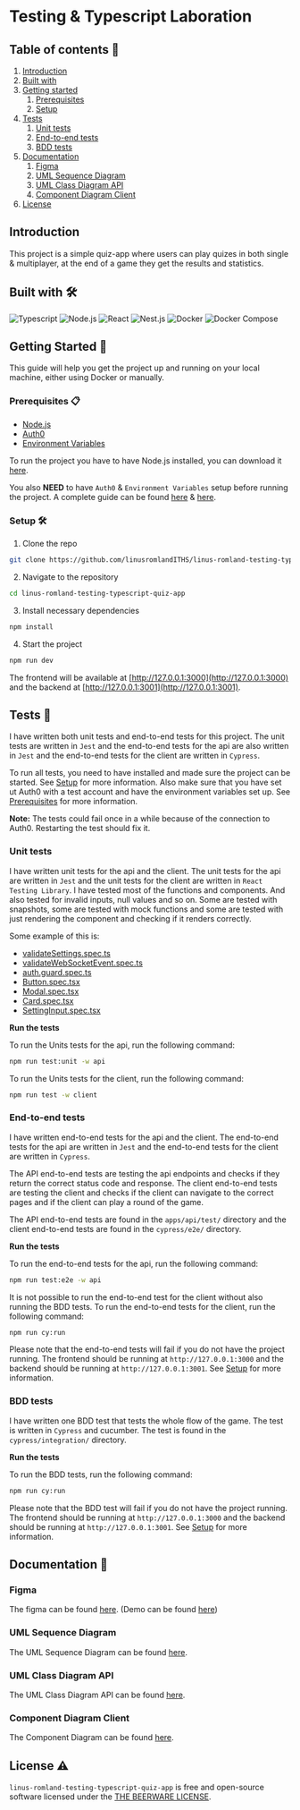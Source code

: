 # Testing & Typescript Laboration

## Table of contents 📖

1. [Introduction](#introduction)
2. [Built with](#built-with-%EF%B8%8F)
3. [Getting started](#getting-started-)
   1. [Prerequisites](#prerequisites-)
   2. [Setup](#setup-%EF%B8%8F)
4. [Tests](#tests-)
   1. [Unit tests](#unit-tests)
   2. [End-to-end tests](#end-to-end-tests)
   3. [BDD tests](#bdd-tests)
5. [Documentation](#documentation-)
   1. [Figma](#figma)
   2. [UML Sequence Diagram](#uml-sequence-diagram)
   3. [UML Class Diagram API](#uml-class-diagram-api)
   4. [Component Diagram Client](#component-diagram-client)
6. [License](#)

## Introduction

This project is a simple quiz-app where users can play quizes in both single & multiplayer, at the end of a game they get the results and statistics.

## Built with 🛠️

![Typescript](https://img.shields.io/badge/-Typescript-000000?style=for-the-badge&logo=typescript)
![Node.js](https://img.shields.io/badge/-Node.js-000000?style=for-the-badge&logo=node.js)
![React](https://img.shields.io/badge/-React-000000?style=for-the-badge&logo=react)
![Nest.js](https://img.shields.io/badge/-Nest.js-000000?style=for-the-badge&logo=nestjs)
![Docker](https://img.shields.io/badge/-Docker-000000?style=for-the-badge&logo=docker)
![Docker Compose](https://img.shields.io/badge/-Docker%20Compose-000000?style=for-the-badge&logo=docker)

## Getting Started 🚀

This guide will help you get the project up and running on your local machine, either using Docker or manually.

### Prerequisites 📋

- [Node.js](https://nodejs.org/en/download/)
- [Auth0](docs/auth0/README.md)
- [Environment Variables](docs/environmentVariables.md)

To run the project you have to have Node.js installed, you can download it [here](https://nodejs.org/en/download/).

You also **NEED** to have `Auth0` & `Environment Variables` setup before running the project. A complete guide can be found [here](docs/auth0/README.md) & [here](docs/environmentVariables.md).

### Setup 🛠️

1. Clone the repo

```sh
git clone https://github.com/linusromlandITHS/linus-romland-testing-typescript-quiz-app.git
```

2. Navigate to the repository

```sh
cd linus-romland-testing-typescript-quiz-app
```

3. Install necessary dependencies

```sh
npm install
```

4. Start the project

```sh
npm run dev
```

The frontend will be available at [http://127.0.0.1:3000](http://127.0.0.1:3000) and the backend at [http://127.0.0.1:3001](http://127.0.0.1:3001).

## Tests 🧪

I have written both unit tests and end-to-end tests for this project. The unit tests are written in `Jest` and the end-to-end tests for the api are also written in `Jest` and the end-to-end tests for the client are written in `Cypress`.

To run all tests, you need to have installed and made sure the project can be started. See [Setup](#setup-%EF%B8%8F) for more information. Also make sure that you have set ut Auth0 with a test account and have the environment variables set up. See [Prerequisites](#prerequisites-) for more information.

**Note:** The tests could fail once in a while because of the connection to Auth0. Restarting the test should fix it.


### Unit tests

I have written unit tests for the api and the client. The unit tests for the api are written in `Jest` and the unit tests for the client are written in `React Testing Library`.
I have tested most of the functions and components. And also tested for invalid inputs, null values and so on. Some are tested with snapshots, some are tested with mock functions and some are tested with just rendering the component and checking if it renders correctly.

Some example of this is:

- [validateSettings.spec.ts](apps/api/src/utils/validateSettings.spec.ts)
- [validateWebSocketEvent.spec.ts](apps/api/src/utils/validateWebSocketEvent.spec.ts)
- [auth.guard.spec.ts](apps/api/src/guards/auth.guard.spec.ts)
- [Button.spec.tsx](apps/client/src/components/Button/Button.spec.tsx)
- [Modal.spec.tsx](apps/client/src/components/Modal/Modal.spec.tsx)
- [Card.spec.tsx](apps/client/src/routes/Landing/components/Card/Card.spec.tsx)
- [SettingInput.spec.tsx](apps/client/src/routes/Game/Lobby/components/SettingInput/SettingInput.spec.tsx)

**Run the tests**

To run the Units tests for the api, run the following command:

```sh
npm run test:unit -w api
```

To run the Units tests for the client, run the following command:

```sh
npm run test -w client
```

### End-to-end tests

I have written end-to-end tests for the api and the client. The end-to-end tests for the api are written in `Jest` and the end-to-end tests for the client are written in `Cypress`.

The API end-to-end tests are testing the api endpoints and checks if they return the correct status code and response. The client end-to-end tests are testing the client and checks if the client can navigate to the correct pages and if the client can play a round of the game.

The API end-to-end tests are found in the `apps/api/test/` directory and the client end-to-end tests are found in the `cypress/e2e/` directory.

**Run the tests**

To run the end-to-end tests for the api, run the following command:

```sh
npm run test:e2e -w api
```

It is not possible to run the end-to-end test for the client without also running the BDD tests. To run the end-to-end tests for the client, run the following command:

```sh
npm run cy:run
```

Please note that the end-to-end tests will fail if you do not have the project running. The frontend should be running at `http://127.0.0.1:3000` and the backend should be running at `http://127.0.0.1:3001`. See [Setup](#setup-%EF%B8%8F) for more information.

### BDD tests

I have written one BDD test that tests the whole flow of the game. The test is written in `Cypress` and cucumber. The test is found in the `cypress/integration/` directory.

**Run the tests**

To run the BDD tests, run the following command:

```sh
npm run cy:run
```

Please note that the BDD test will fail if you do not have the project running. The frontend should be running at `http://127.0.0.1:3000` and the backend should be running at `http://127.0.0.1:3001`. See [Setup](#setup-%EF%B8%8F) for more information.

## Documentation 📖

### Figma

The figma can be found [here](https://www.figma.com/file/cuS6InQjRn5unuer58cgD5/Testing-%26-Typescript-Laboration-1?node-id=7%3A367&t=DGA5jhKJV1e9mdjP-1).
(Demo can be found [here](https://www.figma.com/proto/cuS6InQjRn5unuer58cgD5/Testing-%26-Typescript-Laboration-1?node-id=7%3A368&scaling=min-zoom&page-id=7%3A367&starting-point-node-id=7%3A368&show-proto-sidebar=1))

### UML Sequence Diagram

The UML Sequence Diagram can be found [here](docs/sequenceDiagram.md).

### UML Class Diagram API

The UML Class Diagram API can be found [here](docs/classDiagramAPI.md).

### Component Diagram Client

The Component Diagram can be found [here](docs/componentDiagramClient.md).

## License ⚠️

`linus-romland-testing-typescript-quiz-app` is free and open-source software licensed under the [THE BEERWARE LICENSE](LICENSE).
